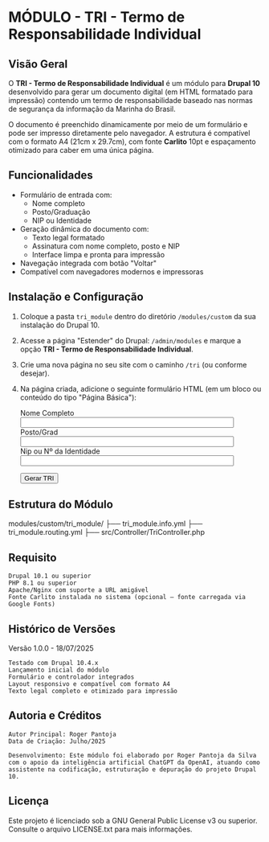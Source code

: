 # MÓDULO - TRI - Termo de Responsabilidade Individual

## Visão Geral

O **TRI - Termo de Responsabilidade Individual** é um módulo para **Drupal 10** desenvolvido para gerar um documento digital (em HTML formatado para impressão) contendo um termo de responsabilidade baseado nas normas de segurança da informação da Marinha do Brasil.

O documento é preenchido dinamicamente por meio de um formulário e pode ser impresso diretamente pelo navegador. A estrutura é compatível com o formato A4 (21cm x 29.7cm), com fonte **Carlito** 10pt e espaçamento otimizado para caber em uma única página.

## Funcionalidades

- Formulário de entrada com:
  - Nome completo
  - Posto/Graduação
  - NIP ou Identidade
- Geração dinâmica do documento com:
  - Texto legal formatado
  - Assinatura com nome completo, posto e NIP
  - Interface limpa e pronta para impressão
- Navegação integrada com botão "Voltar"
- Compatível com navegadores modernos e impressoras

## Instalação e Configuração

1. Coloque a pasta `tri_module` dentro do diretório `/modules/custom` da sua instalação do Drupal 10.
2. Acesse a página "Estender" do Drupal: `/admin/modules` e marque a opção **TRI - Termo de Responsabilidade Individual**.
3. Crie uma nova página no seu site com o caminho `/tri` (ou conforme desejar).
4. Na página criada, adicione o seguinte formulário HTML (em um bloco ou conteúdo do tipo "Página Básica"):

   <form method="POST" action="drupal10/web/tri/gerar">
    <div class="form-group">
        <label for="nomeCompleto">Nome Completo</label> <input class="form-control" style="text-transform:uppercase;" type="text" maxlength="50" size="50" name="nome_completo" id="nomecompleto" required="">
    </div>
    <div class="form-group">
        <label for="PostGrad">Posto/Grad</label> <input class="form-control" style="text-transform:uppercase;" type="text" maxlength="50" size="50" name="post_grad" id="postgrad" required="">
    </div>
    <div class="form-group">
        <label for="NipUsuario">Nip ou Nº da Identidade</label> <input class="form-control" style="text-transform:uppercase;" type="text" maxlength="50" size="50" name="NipUsuario" required="required" id="nipUsuario">
    </div>
    <p>
        <button class="btn btn-primary form-submit" type="submit">Gerar TRI</button>
    </p>
</form>

 ## Estrutura do Módulo 
    
 modules/custom/tri_module/
├── tri_module.info.yml
├── tri_module.routing.yml
├── src/Controller/TriController.php

 
 ## Requisito

    Drupal 10.1 ou superior
    PHP 8.1 ou superior
    Apache/Nginx com suporte a URL amigável
    Fonte Carlito instalada no sistema (opcional — fonte carregada via Google Fonts)

## Histórico de Versões
Versão 1.0.0 - 18/07/2025

    Testado com Drupal 10.4.x
    Lançamento inicial do módulo
    Formulário e controlador integrados
    Layout responsivo e compatível com formato A4
    Texto legal completo e otimizado para impressão

## Autoria e Créditos

    Autor Principal: Roger Pantoja
    Data de Criação: Julho/2025

    Desenvolvimento: Este módulo foi elaborado por Roger Pantoja da Silva com o apoio da inteligência artificial ChatGPT da OpenAI, atuando como assistente na codificação, estruturação e depuração do projeto Drupal 10.

## Licença

Este projeto é licenciado sob a GNU General Public License v3 ou superior. Consulte o arquivo LICENSE.txt para mais informações.
